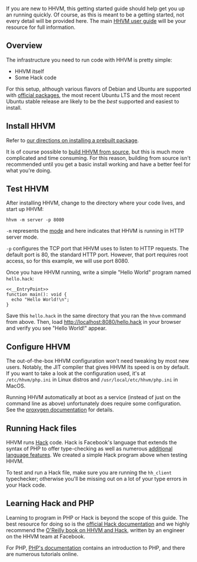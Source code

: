 If you are new to HHVM, this getting started guide should help get you up an running quickly. Of course, as this is meant to be a getting started, not every detail will be provided here. The main [HHVM user guide](..) will be your resource for full information.

## Overview

The infrastructure you need to run code with HHVM is pretty simple:

* HHVM itself
* Some Hack code

For this setup, although various flavors of Debian and Ubuntu are supported with [official packages](../installation/introduction.md#prebuilt-packages), the most recent Ubuntu LTS and the most recent Ubuntu stable release are likely to be the *best* supported and easiest to install.

## Install HHVM

Refer to [our directions on installing a prebuilt package](../installation/introduction.md#prebuilt-packages).

It is of course possible to [build HHVM from source](../installation/building-from-source.md), but this is much more complicated and time consuming. For this reason, building from source isn't recommended until you get a basic install working and have a better feel for what you're doing.

## Test HHVM

After installing HHVM, change to the directory where your code lives, and start up HHVM:

```
hhvm -m server -p 8080
```

`-m` represents the [mode](../basic-usage/introduction.md) and here indicates that HHVM is running in HTTP server mode.

`-p` configures the TCP port that HHVM uses to listen to HTTP requests. The default port is 80, the standard HTTP port. However, that port requires root access, so for this example, we will use port 8080.

Once you have HHVM running, write a simple "Hello World" program named `hello.hack`:

```
<<__EntryPoint>>
function main(): void {
  echo "Hello World!\n";
}
```

Save this `hello.hack` in the same directory that you ran the `hhvm` command from above. Then, load [http://localhost:8080/hello.hack](http://localhost:8080/hello.hack) in your browser and verify you see "Hello World!" appear.

## Configure HHVM

The out-of-the-box HHVM configuration won't need tweaking by most new users. Notably, the JIT compiler that gives HHVM its speed is on by default. If you want to take a look at the configuration used, it's at `/etc/hhvm/php.ini` in Linux distros and `/usr/local/etc/hhvm/php.ini` in MacOS.

Running HHVM automatically at boot as a service (instead of just on the command line as above) unfortunately does require some configuration. See the [proxygen documentation](../basic-usage/proxygen) for details.

## Running Hack files

HHVM runs [Hack](/hack/getting-started/getting-started) code. Hack is Facebook's language that extends the syntax of PHP to offer type-checking as well as numerous [additional language features](/hack/). We created a simple Hack program above when testing HHVM.

To test and run a Hack file, make sure you are running the `hh_client` typechecker; otherwise you'll be missing out on a lot of your type errors in your Hack code.

## Learning Hack and PHP

Learning to program in PHP or Hack is beyond the scope of this guide. The best resource for doing so is the [official Hack documentation](/hack/getting-started/getting-started) and we highly recommend the [O'Reilly book on HHVM and Hack](http://www.amazon.com/Hack-HHVM-Programming-Productivity-Breaking/dp/1491920874/), written by an engineer on the HHVM team at Facebook.

For PHP, [PHP's documentation](http://docs.php.net/manual/en/getting-started.php) contains an introduction to PHP, and there are numerous tutorials online.
